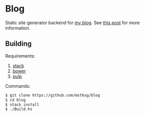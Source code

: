 Blog
====

Static site generator backend for [my blog][].  See [this post][hakyll-post]
for more information.

[my blog]: https://blog.jle.im
[hakyll-post]: https://blog.jle.im/entry/blog-rewrite-with-hakyll-and-purescript.html

Building
--------

Requirements:

1.  [stack][]
2.  [bower][]
3.  [pulp][]

[stack]: https://docs.haskellstack.org/en/stable/README/
[bower]: https://bower.io
[pulp]: https://github.com/bodil/pulp

Commands:

~~~bash
$ git clone https://github.com/mstksg/blog
$ cd blog
$ stack install
$ ./Build.hs
~~~
